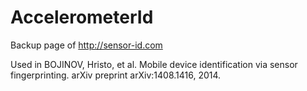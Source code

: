 # AccelerometerId
Backup page of http://sensor-id.com 

Used in BOJINOV, Hristo, et al. Mobile device identification via sensor fingerprinting. arXiv preprint arXiv:1408.1416, 2014.
